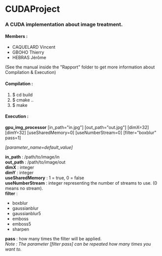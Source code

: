 # CUDAProject
### A CUDA implementation about image treatment.

#### Members :
- CAQUELARD Vincent
- GBOHO Thierry
- HEBRAS Jérôme
  
(See the manual inside the "Rapport" folder to get more information about Compilation & Execution)  
  
#### Compilation :
1. $ cd build
2. $ cmake ..
3. $ make
  
#### Execution :  
**gpu_img_processor** \[in_path="in.jpg"] \[out_path="out.jpg"] \[dimX=32] \[dimY=32] \[useSharedMemory=0] \[useNumberStream=0] \[filter="boxblur" pass=1]  

*\[parameter_name=default_value]*
  
**in_path** : /path/to/image/in  
**out_path** : /path/to/image/out  
**dimX** : integer  
**dimY** : integer  
**useSharedMemory** : 1 = true, 0 = false  
**useNumberStream** : integer representing the number of streams to use. (0 means no stream).  
**filter** :  
- boxblur
- gaussianblur
- gaussianblur5
- emboss
- emboss5
- sharpen

**pass** : how many times the filter will be applied.  
*Note : The parameter \[filter pass] can be repeated how many times you want to.*
